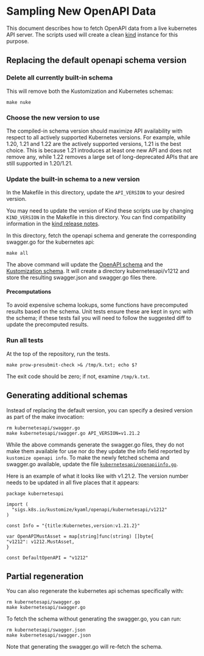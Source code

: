 # Sampling New OpenAPI Data

[OpenAPI schema]: ./kubernetesapi/
[Kustomization schema]: ./kustomizationapi/
[kind]: https://hub.docker.com/r/kindest/node/tags

This document describes how to fetch OpenAPI data from a
live kubernetes API server. 
The scripts used will create a clean [kind] instance for this purpose.

## Replacing the default openapi schema version

### Delete all currently built-in schema

This will remove both the Kustomization and Kubernetes schemas:

```
make nuke
```

### Choose the new version to use

The compiled-in schema version should maximize API availability with respect to all actively supported Kubernetes versions. For example, while 1.20, 1.21 and 1.22 are the actively supported versions, 1.21 is the best choice. This is because 1.21 introduces at least one new API and does not remove any, while 1.22 removes a large set of long-deprecated APIs that are still supported in 1.20/1.21.

### Update the built-in schema to a new version

In the Makefile in this directory, update the `API_VERSION` to your desired version.

You may need to update the version of Kind these scripts use by changing `KIND_VERSION` in the Makefile in this directory. You can find compatibility information in the [kind release notes](https://github.com/kubernetes-sigs/kind/releases).

In this directory, fetch the openapi schema and generate the 
corresponding swagger.go for the kubernetes api: 

```
make all
```

The above command will update the [OpenAPI schema] and the [Kustomization schema]. It will
create a directory kubernetesapi/v1212 and store the resulting
swagger.json and swagger.go files there.

#### Precomputations

To avoid expensive schema lookups, some functions have precomputed results based on the schema. Unit tests
ensure these are kept in sync with the schema; if these tests fail you will need to follow the suggested diff
to update the precomputed results.

### Run all tests

At the top of the repository, run the tests.

```
make prow-presubmit-check >& /tmp/k.txt; echo $?
```

The exit code should be zero; if not, examine `/tmp/k.txt`.

## Generating additional schemas

Instead of replacing the default version, you can specify a desired version as part of the make invocation:

```
rm kubernetesapi/swagger.go
make kubernetesapi/swagger.go API_VERSION=v1.21.2
```

While the above commands generate the swagger.go files, they
do not make them available for use nor do they update the
info field reported by `kustomize openapi info`. To make the
newly fetched schema and swagger.go available, update the
file [`kubernetesapi/openapiinfo.go`](https://github.com/kubernetes-sigs/kustomize/blob/master/kyaml/openapi/kubernetesapi/openapiinfo.go). 

Here is an example of what it looks like with v1.21.2. The version number needs to be updated in all five places that it appears:

```
package kubernetesapi

import (
  "sigs.k8s.io/kustomize/kyaml/openapi/kubernetesapi/v1212"
)

const Info = "{title:Kubernetes,version:v1.21.2}"

var OpenAPIMustAsset = map[string]func(string) []byte{
"v1212": v1212.MustAsset,
}

const DefaultOpenAPI = "v1212"
```

## Partial regeneration

You can also regenerate the kubernetes api schemas specifically with:

```
rm kubernetesapi/swagger.go
make kubernetesapi/swagger.go
```

To fetch the schema without generating the swagger.go, you can
run:

```
rm kubernetesapi/swagger.json
make kubernetesapi/swagger.json
```

Note that generating the swagger.go will re-fetch the schema.

